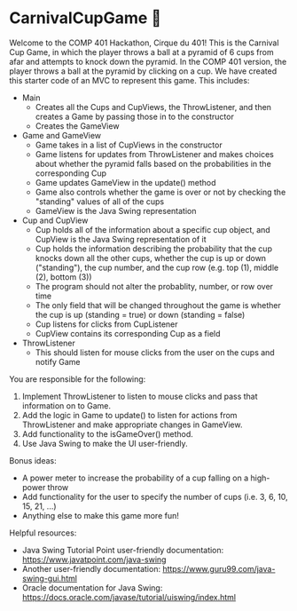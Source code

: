 # CarnivalCupGame 🤡
Welcome to the COMP 401 Hackathon, Cirque du 401! This is the Carnival Cup Game, in which the player throws a ball at a pyramid of 6 cups from afar and attempts to knock down the pyramid. In the COMP 401 version, the player throws a ball at the pyramid by clicking on a cup.
We have created this starter code of an MVC to represent this game. This includes:

* Main
  * Creates all the Cups and CupViews, the ThrowListener, and then creates a Game by passing those in to the constructor
  * Creates the GameView
* Game and GameView
  * Game takes in a list of CupViews in the constructor
  * Game listens for updates from ThrowListener and makes choices about whether the pyramid falls based on the probabilities in the corresponding Cup
  * Game updates GameView in the update() method
  * Game also controls whether the game is over or not by checking the "standing" values of all of the cups
  * GameView is the Java Swing representation 
* Cup and CupView
  * Cup holds all of the information about a specific cup object, and CupView is the Java Swing representation of it
  * Cup holds the information describing the probability that the cup knocks down all the other cups, whether the cup is up or down ("standing"), the cup number, and the cup row (e.g. top (1), middle (2), bottom (3))
  * The program should not alter the probablity, number, or row over time
  * The only field that will be changed throughout the game is whether the cup is up (standing = true) or down (standing = false)
  * Cup listens for clicks from CupListener
  * CupView contains its corresponding Cup as a field
* ThrowListener
  * This should listen for mouse clicks from the user on the cups and notify Game
  
You are responsible for the following:
1. Implement ThrowListener to listen to mouse clicks and pass that information on to Game.
2. Add the logic in Game to update() to listen for actions from ThrowListener and make appropriate changes in GameView.
3. Add functionality to the isGameOver() method.
4. Use Java Swing to make the UI user-friendly.
  
Bonus ideas:
* A power meter to increase the probability of a cup falling on a high-power throw
* Add functionality for the user to specify the number of cups (i.e. 3, 6, 10, 15, 21, ...)
* Anything else to make this game more fun! 
  
Helpful resources:
* Java Swing Tutorial Point user-friendly documentation: https://www.javatpoint.com/java-swing
* Another user-friendly documentation: https://www.guru99.com/java-swing-gui.html
* Oracle documentation for Java Swing: https://docs.oracle.com/javase/tutorial/uiswing/index.html
